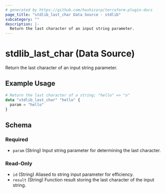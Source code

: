```yaml
---
# generated by https://github.com/hashicorp/terraform-plugin-docs
page_title: "stdlib_last_char Data Source - stdlib"
subcategory: ""
description: |-
  Return the last character of an input string parameter.
---
```


# stdlib_last_char (Data Source)

Return the last character of an input string parameter.

## Example Usage

```terraform
# Return the last character of a string; "hello" => "o"
data "stdlib_last_char" "hello" {
  param = "hello"
}
```

<!-- schema generated by tfplugindocs -->
## Schema

### Required

- `param` (String) Input string parameter for determining the last character.

### Read-Only

- `id` (String) Aliased to string input parameter for efficiency.
- `result` (String) Function result storing the last character of the input string.


